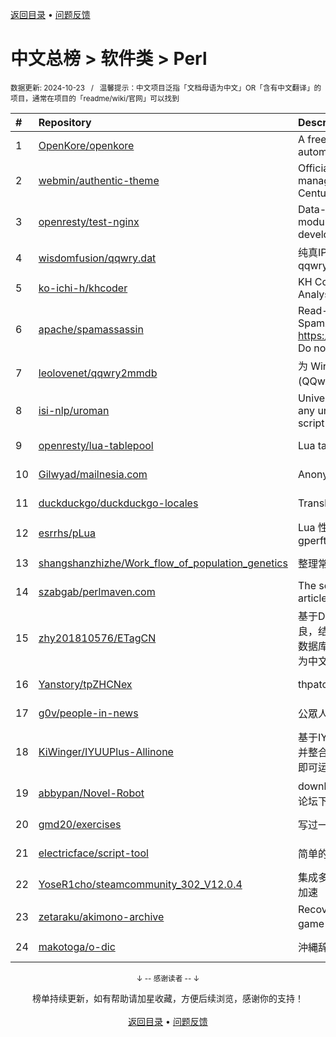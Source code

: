 <a href="https://gitee.com/GrowingGit/GitHub-Chinese-Top-Charts#github中文排行榜">返回目录</a> • <a href="/content/docs/feedback.md">问题反馈</a>

# 中文总榜 > 软件类 > Perl
<sub>数据更新: 2024-10-23&nbsp;&nbsp;&nbsp;/&nbsp;&nbsp;&nbsp;温馨提示：中文项目泛指「文档母语为中文」OR「含有中文翻译」的项目，通常在项目的「readme/wiki/官网」可以找到</sub>

|#|Repository|Description|Stars|Updated|
|:-|:-|:-|:-|:-|
|1|[OpenKore/openkore](https://github.com/OpenKore/openkore)|A free/open source client and automation tool for Ragnarok Online|1281|2024-09-17|
|2|[webmin/authentic-theme](https://github.com/webmin/authentic-theme)|Official theme for the best server management panel of the 21st Century|949|2024-10-22|
|3|[openresty/test-nginx](https://github.com/openresty/test-nginx)|Data-driven test scaffold for Nginx C module and OpenResty Lua library development|441|2024-08-06|
|4|[wisdomfusion/qqwry.dat](https://github.com/wisdomfusion/qqwry.dat)|纯真IP地址数据库镜像，mirror of qqwry.dat|392|2024-09-19|
|5|[ko-ichi-h/khcoder](https://github.com/ko-ichi-h/khcoder)|KH Coder: for Quantitative Content Analysis or Text Mining|307|2024-10-11|
|6|[apache/spamassassin](https://github.com/apache/spamassassin)|Read-only mirror of Apache SpamAssassin. Submit patches to https://bz.apache.org/SpamAssassin/. Do not send pull requests|281|2024-10-22|
|7|[leolovenet/qqwry2mmdb](https://github.com/leolovenet/qqwry2mmdb)|为 Wireshark 能使用纯真网络 IP 数据库(QQwry)而提供的格式转换工具|160|2024-10-01|
|8|[isi-nlp/uroman](https://github.com/isi-nlp/uroman)|Universal Romanizer that can convert any unicode script to roman (latin) script|147|2024-07-26|
|9|[openresty/lua-tablepool](https://github.com/openresty/lua-tablepool)|Lua table recycling pools for LuaJIT|111|2024-08-17|
|10|[Gilwyad/mailnesia.com](https://github.com/Gilwyad/mailnesia.com)|Anonymous Email in Seconds|103|2024-08-15|
|11|[duckduckgo/duckduckgo-locales](https://github.com/duckduckgo/duckduckgo-locales)|Translation files for duckduckgo.com|98|2024-10-21|
|12|[esrrhs/pLua](https://github.com/esrrhs/pLua)|Lua 性能分析工具 Lua profiler tool like gperftools|93|2024-04-23|
|13|[shangshanzhizhe/Work_flow_of_population_genetics](https://github.com/shangshanzhizhe/Work_flow_of_population_genetics)|整理常用的群体遗传学分析流程和脚本|93|2024-05-30|
|14|[szabgab/perlmaven.com](https://github.com/szabgab/perlmaven.com)|The source files of the Perl Maven articles|68|2024-08-16|
|15|[zhy201810576/ETagCN](https://github.com/zhy201810576/ETagCN)|基于Difegue编写的E-Hentai插件进行改良，结合EhTagTranslation项目提供的数据库转换来自E-Hentai上的英文标签为中文标签。|65|2024-06-17|
|16|[Yanstory/tpZHCNex](https://github.com/Yanstory/tpZHCNex)|thpatch zh-hans extra patches (Beta)|18|2024-06-18|
|17|[g0v/people-in-news](https://github.com/g0v/people-in-news)|公眾人物新聞的追蹤|17|2024-05-04|
|18|[KiWinger/IYUUPlus-Allinone](https://github.com/KiWinger/IYUUPlus-Allinone)|基于IYUUPlus-Dev原版，优化安装流程并整合为一体包，无需安装其他任何文件即可运行IYUUPlus。|7|2024-07-14|
|19|[abbypan/Novel-Robot](https://github.com/abbypan/Novel-Robot)|download novel / forum thread, 小说/论坛下载器|5|2024-08-08|
|20|[gmd20/exercises](https://github.com/gmd20/exercises)|写过一些练习或者小工具，小代码片段等|4|2024-05-31|
|21|[electricface/script-tool](https://github.com/electricface/script-tool)|简单的脚本工具|4|2024-08-23|
|22|[YoseR1cho/steamcommunity_302_V12.0.4](https://github.com/YoseR1cho/steamcommunity_302_V12.0.4)|集成多种功能steam工具箱 支持github加速|3|2024-07-12|
|23|[zetaraku/akimono-archive](https://github.com/zetaraku/akimono-archive)|Recovered source code of the CGI game 商人物語|3|2024-04-29|
|24|[makotoga/o-dic](https://github.com/makotoga/o-dic)|沖縄辞書|2|2024-05-23|

<div align="center">
    <p><sub>↓ -- 感谢读者 -- ↓</sub></p>
    榜单持续更新，如有帮助请加星收藏，方便后续浏览，感谢你的支持！
</div>

<br/>

<div align="center"><a href="https://gitee.com/GrowingGit/GitHub-Chinese-Top-Charts#github中文排行榜">返回目录</a> • <a href="/content/docs/feedback.md">问题反馈</a></div>
